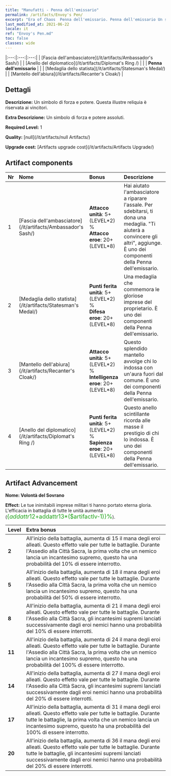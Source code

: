 ```yaml
---
title: "Manufatti - Penna dell'emissario"
permalink: /artifacts/Envoy's Pen/
excerpt: "Era of Chaos  Penna dell'emissario. Penna dell'emissario Un simbolo di forza e potere. Questa illustre reliquia è riservata ai vincitori."
last_modified_at: 2021-06-22
locale: it
ref: "Envoy's Pen.md"
toc: false
classes: wide
---
```


  |:---:|:---:|:---:| 
  |  [Fascia dell'ambasciatore](/it/artifacts/Ambassador's Sash/) |   |  [Anello del diplomatico](/it/artifacts/Diplomat's Ring /) | 
  |   | **Penna dell'emissario** |  | 
  |  [Medaglia dello statista](/it/artifacts/Statesman's Medal/) |   |  [Mantello dell'abiura](/it/artifacts/Recanter's Cloak/) | 


## Dettagli

 **Descrizione:** Un simbolo di forza e potere. Questa illustre reliquia è riservata ai vincitori.

 **Extra Descrizione:** Un simbolo di forza e potere assoluti.

 **Required Level:** 1

 **Quality:** [null](/it/artifacts/null Artifacts/)

 **Upgrade cost:** [Artifacts upgrade cost](/it/artifacts/Artifacts Upgrade/)



## Artifact components

  | Nr |    Nome    |   Bonus | Descrizione | 
  |:---|:-----------|:--------|:------------| 
  | 1 | [Fascia dell'ambasciatore](/it/artifacts/Ambassador's Sash/) | **Attacco unità**: 5+(LEVEL\*2) %<br/>**Attacco eroe**: 20+(LEVEL\*8) | Hai aiutato l'ambasciatore a riparare l'assale. Per sdebitarsi, ti dona una medaglia. \"Ti aiuterà a convincere gli altri\", aggiunge. È uno dei componenti della Penna dell'emissario. | 
  | 2 | [Medaglia dello statista](/it/artifacts/Statesman's Medal/) | **Punti ferita unità**: 5+(LEVEL\*2) %<br/>**Difesa eroe**: 20+(LEVEL\*8) | Una medaglia che commemora le gloriose imprese del proprietario. È uno dei componenti della Penna dell'emissario. | 
  | 3 | [Mantello dell'abiura](/it/artifacts/Recanter's Cloak/) | **Attacco unità**: 5+(LEVEL\*2) %<br/>**Intelligenza eroe**: 20+(LEVEL\*8) | Questo splendido mantello avvolge chi lo indossa con un'aura fuori dal comune. È uno dei componenti della Penna dell'emissario. | 
  | 4 | [Anello del diplomatico](/it/artifacts/Diplomat's Ring /) | **Punti ferita unità**: 5+(LEVEL\*2) %<br/>**Sapienza eroe**: 20+(LEVEL\*8) | Questo anello scintillante ricorda alle masse il prestigio di chi lo indossa. È uno dei componenti della Penna dell'emissario. | 


## Artifact Advancement

 **Nome: Volontà del Sovrano**

 **Effect:** Le tue inimitabili imprese militari ti hanno portato eterna gloria. L'efficacia in battaglia di tutte le unità aumenta (<span style="color: #1ca216;font-size:18px">{$addattr12+$addattr13*($artifactlv-1)}%</span>).

  |  Level  |    Extra bonus  | 
  |:--------|:----------------| 
  | **2** | All'inizio della battaglia, aumenta di 15 il mana degli eroi alleati. Questo effetto vale per tutte le battaglie. Durante l'Assedio alla Città Sacra, la prima volta che un nemico lancia un incantesimo supremo, questo ha una probabilità del 10% di essere interrotto. | 
  | **5** | All'inizio della battaglia, aumenta di 18 il mana degli eroi alleati. Questo effetto vale per tutte le battaglie. Durante l'Assedio alla Città Sacra, la prima volta che un nemico lancia un incantesimo supremo, questo ha una probabilità del 50% di essere interrotto. | 
  | **8** | All'inizio della battaglia, aumenta di 21 il mana degli eroi alleati. Questo effetto vale per tutte le battaglie. Durante l'Assedio alla Città Sacra, gli incantesimi supremi lanciati successivamente dagli eroi nemici hanno una probabilità del 10% di essere interrotti. | 
  | **11** | All'inizio della battaglia, aumenta di 24 il mana degli eroi alleati. Questo effetto vale per tutte le battaglie. Durante l'Assedio alla Città Sacra, la prima volta che un nemico lancia un incantesimo supremo, questo ha una probabilità del 100% di essere interrotto. | 
  | **14** | All'inizio della battaglia, aumenta di 27 il mana degli eroi alleati. Questo effetto vale per tutte le battaglie. Durante l'Assedio alla Città Sacra, gli incantesimi supremi lanciati successivamente dagli eroi nemici hanno una probabilità del 20% di essere interrotti. | 
  | **17** | All'inizio della battaglia, aumenta di 31 il mana degli eroi alleati. Questo effetto vale per tutte le battaglie. Durante tutte le battaglie, la prima volta che un nemico lancia un incantesimo supremo, questo ha una probabilità del 100% di essere interrotto. | 
  | **20** | All'inizio della battaglia, aumenta di 36 il mana degli eroi alleati. Questo effetto vale per tutte le battaglie. Durante tutte le battaglie, gli incantesimi supremi lanciati successivamente dagli eroi nemici hanno una probabilità del 20% di essere interrotti. | 
